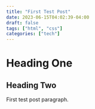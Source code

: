 ```yaml
---
title: "First Test Post"
date: 2023-06-15T04:02:39-04:00
draft: false
tags: ["html", "css"]
categories: ["tech"]
---
```


# Heading One
## Heading Two

First test post paragraph.
